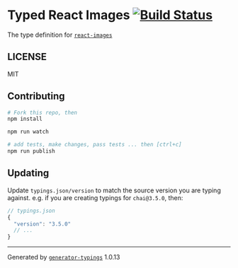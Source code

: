 # Typed React Images  [![Build Status](https://travis-ci.org/offbeat-solutions/typed-react-images.svg?branch=master)](https://travis-ci.org/offbeat-solutions/typed-react-images)


The type definition for [`react-images`](https://github.com/jossmac/react-images.git)

## LICENSE

MIT

## Contributing

```sh
# Fork this repo, then
npm install

npm run watch

# add tests, make changes, pass tests ... then [ctrl+c]
npm run publish
```

## Updating

Update `typings.json/version` to match the source version you are typing against.
e.g. if you are creating typings for `chai@3.5.0`, then:

```js
// typings.json
{
  "version": "3.5.0"
  // ...
}
```

----

Generated by [`generator-typings`](https://github.com/typings/generator-typings) 1.0.13
